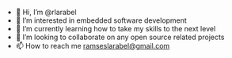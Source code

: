 - 👋 Hi, I’m @rlarabel
- 👀 I’m interested in embedded software development
- 🌱 I’m currently learning how to take my skills to the next level
- 💞️ I’m looking to collaborate on any open source related projects
- 📫 How to reach me ramseslarabel@gmail.com

<!---
rlarabel/rlarabel is a ✨ special ✨ repository because its `README.md` (this file) appears on your GitHub profile.
You can click the Preview link to take a look at your changes.
--->
